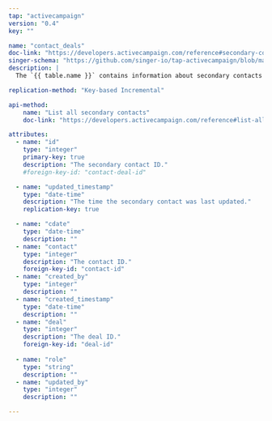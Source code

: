 ```yaml
---
tap: "activecampaign"
version: "0.4"
key: ""

name: "contact_deals"
doc-link: "https://developers.activecampaign.com/reference#secondary-contacts"
singer-schema: "https://github.com/singer-io/tap-activecampaign/blob/master/tap_activecampaign/schemas/contact_deals.json"
description: |
  The `{{ table.name }}` contains information about secondary contacts associated with a deal in your {{ integration.display_name }} account.

replication-method: "Key-based Incremental"

api-method:
    name: "List all secondary contacts"
    doc-link: "https://developers.activecampaign.com/reference#list-all-secondary-contacts"

attributes:
  - name: "id"
    type: "integer"
    primary-key: true
    description: "The secondary contact ID."
    #foreign-key-id: "contact-deal-id"

  - name: "updated_timestamp"
    type: "date-time"
    description: "The time the secondary contact was last updated."
    replication-key: true

  - name: "cdate"
    type: "date-time"
    description: ""
  - name: "contact"
    type: "integer"
    description: "The contact ID."
    foreign-key-id: "contact-id"
  - name: "created_by"
    type: "integer"
    description: ""
  - name: "created_timestamp"
    type: "date-time"
    description: ""
  - name: "deal"
    type: "integer"
    description: "The deal ID."
    foreign-key-id: "deal-id"
  
  - name: "role"
    type: "string"
    description: ""
  - name: "updated_by"
    type: "integer"
    description: ""

---
```

